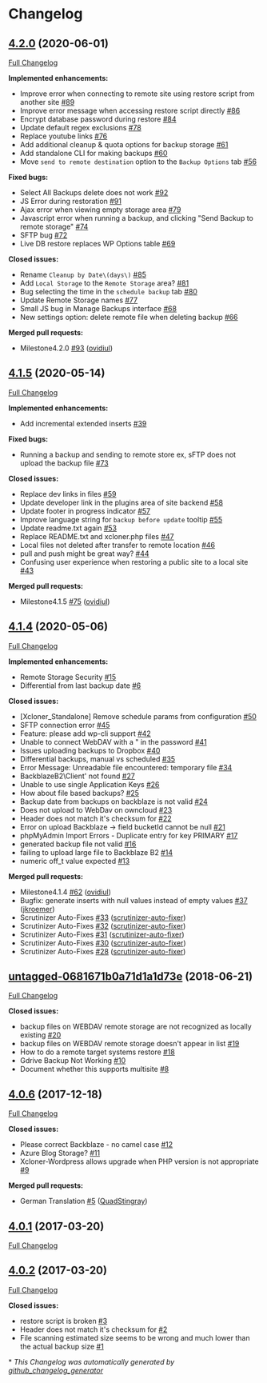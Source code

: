 # Changelog

## [4.2.0](https://github.com/watchfulli/XCloner-Wordpress/tree/4.2.0) (2020-06-01)

[Full Changelog](https://github.com/watchfulli/XCloner-Wordpress/compare/4.1.5...4.2.0)

**Implemented enhancements:**

- Improve error when connecting to remote site using restore script from another site  [\#89](https://github.com/watchfulli/XCloner-Wordpress/issues/89)
- Improve error message when accessing restore script directly [\#86](https://github.com/watchfulli/XCloner-Wordpress/issues/86)
- Encrypt database password during restore [\#84](https://github.com/watchfulli/XCloner-Wordpress/issues/84)
- Update default regex exclusions [\#78](https://github.com/watchfulli/XCloner-Wordpress/issues/78)
- Replace youtube links [\#76](https://github.com/watchfulli/XCloner-Wordpress/issues/76)
- Add additional cleanup & quota options for backup storage [\#61](https://github.com/watchfulli/XCloner-Wordpress/issues/61)
- Add standalone CLI for making backups [\#60](https://github.com/watchfulli/XCloner-Wordpress/issues/60)
- Move `send to remote destination` option to the `Backup Options` tab [\#56](https://github.com/watchfulli/XCloner-Wordpress/issues/56)

**Fixed bugs:**

- Select All Backups delete does not work [\#92](https://github.com/watchfulli/XCloner-Wordpress/issues/92)
- JS Error during restoration [\#91](https://github.com/watchfulli/XCloner-Wordpress/issues/91)
- Ajax error when viewing empty storage area [\#79](https://github.com/watchfulli/XCloner-Wordpress/issues/79)
- Javascript error when running a backup, and clicking "Send Backup to remote storage" [\#74](https://github.com/watchfulli/XCloner-Wordpress/issues/74)
- SFTP bug [\#72](https://github.com/watchfulli/XCloner-Wordpress/issues/72)
- Live DB restore replaces WP Options table [\#69](https://github.com/watchfulli/XCloner-Wordpress/issues/69)

**Closed issues:**

- Rename `Cleanup by Date\(days\)` [\#85](https://github.com/watchfulli/XCloner-Wordpress/issues/85)
- Add `Local Storage` to the `Remote Storage` area? [\#81](https://github.com/watchfulli/XCloner-Wordpress/issues/81)
- Bug selecting the time in the `schedule backup` tab [\#80](https://github.com/watchfulli/XCloner-Wordpress/issues/80)
- Update Remote Storage names [\#77](https://github.com/watchfulli/XCloner-Wordpress/issues/77)
- Small JS bug in Manage Backups interface [\#68](https://github.com/watchfulli/XCloner-Wordpress/issues/68)
- New settings option: delete remote file when deleting backup [\#66](https://github.com/watchfulli/XCloner-Wordpress/issues/66)

**Merged pull requests:**

- Milestone4.2.0 [\#93](https://github.com/watchfulli/XCloner-Wordpress/pull/93) ([ovidiul](https://github.com/ovidiul))

## [4.1.5](https://github.com/watchfulli/XCloner-Wordpress/tree/4.1.5) (2020-05-14)

[Full Changelog](https://github.com/watchfulli/XCloner-Wordpress/compare/4.1.4...4.1.5)

**Implemented enhancements:**

- Add incremental extended inserts  [\#39](https://github.com/watchfulli/XCloner-Wordpress/issues/39)

**Fixed bugs:**

- Running a backup and sending to remote store ex, sFTP does not upload the backup file [\#73](https://github.com/watchfulli/XCloner-Wordpress/issues/73)

**Closed issues:**

- Replace dev links in files [\#59](https://github.com/watchfulli/XCloner-Wordpress/issues/59)
- Update developer link in the plugins area of site backend [\#58](https://github.com/watchfulli/XCloner-Wordpress/issues/58)
- Update footer in progress indicator [\#57](https://github.com/watchfulli/XCloner-Wordpress/issues/57)
- Improve language string for `backup before update` tooltip [\#55](https://github.com/watchfulli/XCloner-Wordpress/issues/55)
- Update readme.txt again [\#53](https://github.com/watchfulli/XCloner-Wordpress/issues/53)
- Replace README.txt and xcloner.php files [\#47](https://github.com/watchfulli/XCloner-Wordpress/issues/47)
- Local files not deleted after transfer to remote location [\#46](https://github.com/watchfulli/XCloner-Wordpress/issues/46)
- pull and push might be great way? [\#44](https://github.com/watchfulli/XCloner-Wordpress/issues/44)
- Confusing user experience when restoring a public site to a local site [\#43](https://github.com/watchfulli/XCloner-Wordpress/issues/43)

**Merged pull requests:**

- Milestone4.1.5 [\#75](https://github.com/watchfulli/XCloner-Wordpress/pull/75) ([ovidiul](https://github.com/ovidiul))

## [4.1.4](https://github.com/watchfulli/XCloner-Wordpress/tree/4.1.4) (2020-05-06)

[Full Changelog](https://github.com/watchfulli/XCloner-Wordpress/compare/untagged-0681671b0a71d1a1d73e...4.1.4)

**Implemented enhancements:**

- Remote Storage Security [\#15](https://github.com/watchfulli/XCloner-Wordpress/issues/15)
- Differential from last backup date [\#6](https://github.com/watchfulli/XCloner-Wordpress/issues/6)

**Closed issues:**

- \[Xcloner\_Standalone\] Remove schedule params from configuration [\#50](https://github.com/watchfulli/XCloner-Wordpress/issues/50)
- SFTP connection error [\#45](https://github.com/watchfulli/XCloner-Wordpress/issues/45)
- Feature: please add wp-cli support [\#42](https://github.com/watchfulli/XCloner-Wordpress/issues/42)
- Unable to connect WebDAV with a " in the password [\#41](https://github.com/watchfulli/XCloner-Wordpress/issues/41)
- Issues uploading backups to Dropbox [\#40](https://github.com/watchfulli/XCloner-Wordpress/issues/40)
- Differential backups, manual vs scheduled [\#35](https://github.com/watchfulli/XCloner-Wordpress/issues/35)
- Error Message: Unreadable file encountered: temporary file [\#34](https://github.com/watchfulli/XCloner-Wordpress/issues/34)
- BackblazeB2\Client' not found [\#27](https://github.com/watchfulli/XCloner-Wordpress/issues/27)
- Unable to use single Application Keys [\#26](https://github.com/watchfulli/XCloner-Wordpress/issues/26)
- How about file based backups? [\#25](https://github.com/watchfulli/XCloner-Wordpress/issues/25)
- Backup date from backups on backblaze is not valid [\#24](https://github.com/watchfulli/XCloner-Wordpress/issues/24)
- Does not upload to WebDav on owncloud [\#23](https://github.com/watchfulli/XCloner-Wordpress/issues/23)
-  Header does not match it's checksum for [\#22](https://github.com/watchfulli/XCloner-Wordpress/issues/22)
- Error on upload Backblaze -\> field bucketId cannot be null [\#21](https://github.com/watchfulli/XCloner-Wordpress/issues/21)
- phpMyAdmin Import Errors - Duplicate entry for key PRIMARY [\#17](https://github.com/watchfulli/XCloner-Wordpress/issues/17)
- generated backup file not valid [\#16](https://github.com/watchfulli/XCloner-Wordpress/issues/16)
- failing to upload large file to Backblaze B2 [\#14](https://github.com/watchfulli/XCloner-Wordpress/issues/14)
- numeric off\_t value expected [\#13](https://github.com/watchfulli/XCloner-Wordpress/issues/13)

**Merged pull requests:**

- Milestone4.1.4 [\#62](https://github.com/watchfulli/XCloner-Wordpress/pull/62) ([ovidiul](https://github.com/ovidiul))
- Bugfix: generate inserts with null values instead of empty values [\#37](https://github.com/watchfulli/XCloner-Wordpress/pull/37) ([jkroemer](https://github.com/jkroemer))
- Scrutinizer Auto-Fixes [\#33](https://github.com/watchfulli/XCloner-Wordpress/pull/33) ([scrutinizer-auto-fixer](https://github.com/scrutinizer-auto-fixer))
- Scrutinizer Auto-Fixes [\#32](https://github.com/watchfulli/XCloner-Wordpress/pull/32) ([scrutinizer-auto-fixer](https://github.com/scrutinizer-auto-fixer))
- Scrutinizer Auto-Fixes [\#31](https://github.com/watchfulli/XCloner-Wordpress/pull/31) ([scrutinizer-auto-fixer](https://github.com/scrutinizer-auto-fixer))
- Scrutinizer Auto-Fixes [\#30](https://github.com/watchfulli/XCloner-Wordpress/pull/30) ([scrutinizer-auto-fixer](https://github.com/scrutinizer-auto-fixer))
- Scrutinizer Auto-Fixes [\#28](https://github.com/watchfulli/XCloner-Wordpress/pull/28) ([scrutinizer-auto-fixer](https://github.com/scrutinizer-auto-fixer))

## [untagged-0681671b0a71d1a1d73e](https://github.com/watchfulli/XCloner-Wordpress/tree/untagged-0681671b0a71d1a1d73e) (2018-06-21)

[Full Changelog](https://github.com/watchfulli/XCloner-Wordpress/compare/4.0.6...untagged-0681671b0a71d1a1d73e)

**Closed issues:**

- backup files on WEBDAV remote storage are not recognized as locally existing [\#20](https://github.com/watchfulli/XCloner-Wordpress/issues/20)
- backup files on WEBDAV remote storage doesn't appear in list [\#19](https://github.com/watchfulli/XCloner-Wordpress/issues/19)
- How to do a remote target systems restore [\#18](https://github.com/watchfulli/XCloner-Wordpress/issues/18)
- Gdrive Backup Not Working [\#10](https://github.com/watchfulli/XCloner-Wordpress/issues/10)
- Document whether this supports multisite [\#8](https://github.com/watchfulli/XCloner-Wordpress/issues/8)

## [4.0.6](https://github.com/watchfulli/XCloner-Wordpress/tree/4.0.6) (2017-12-18)

[Full Changelog](https://github.com/watchfulli/XCloner-Wordpress/compare/4.0.1...4.0.6)

**Closed issues:**

- Please correct Backblaze - no camel case [\#12](https://github.com/watchfulli/XCloner-Wordpress/issues/12)
- Azure Blog Storage? [\#11](https://github.com/watchfulli/XCloner-Wordpress/issues/11)
- Xcloner-Wordpress allows upgrade when PHP version is not appropriate [\#9](https://github.com/watchfulli/XCloner-Wordpress/issues/9)

**Merged pull requests:**

- German Translation  [\#5](https://github.com/watchfulli/XCloner-Wordpress/pull/5) ([QuadStingray](https://github.com/QuadStingray))

## [4.0.1](https://github.com/watchfulli/XCloner-Wordpress/tree/4.0.1) (2017-03-20)

[Full Changelog](https://github.com/watchfulli/XCloner-Wordpress/compare/4.0.2...4.0.1)

## [4.0.2](https://github.com/watchfulli/XCloner-Wordpress/tree/4.0.2) (2017-03-20)

[Full Changelog](https://github.com/watchfulli/XCloner-Wordpress/compare/89d1407d361293c1f1a0bf9ac020990a082ac8f0...4.0.2)

**Closed issues:**

- restore script is broken [\#3](https://github.com/watchfulli/XCloner-Wordpress/issues/3)
- Header does not match it's checksum for [\#2](https://github.com/watchfulli/XCloner-Wordpress/issues/2)
- File scanning estimated size seems to be wrong and much lower than the actual backup size [\#1](https://github.com/watchfulli/XCloner-Wordpress/issues/1)



\* *This Changelog was automatically generated by [github_changelog_generator](https://github.com/github-changelog-generator/github-changelog-generator)*
